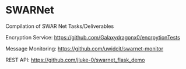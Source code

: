# SWARNet
Compilation of SWAR Net Tasks/Deliverables

Encryption Service:
https://github.com/Galaxydragonx0/encrpytionTests


Message Monitoring:
https://github.com/uwidcit/swarnet-monitor

REST API:
https://github.com/jluke-0/swarnet_flask_demo
